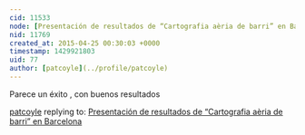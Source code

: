 ```yaml
---
cid: 11533
node: [Presentación de resultados de “Cartografia aèria de barri” en Barcelona ](../notes/pablo/04-24-2015/presentacion-de-resultados-de-cartografia-aeria-de-barri-en-barcelona)
nid: 11769
created_at: 2015-04-25 00:30:03 +0000
timestamp: 1429921803
uid: 77
author: [patcoyle](../profile/patcoyle)
---
```


Parece un éxito , con buenos resultados

[patcoyle](../profile/patcoyle) replying to: [Presentación de resultados de “Cartografia aèria de barri” en Barcelona ](../notes/pablo/04-24-2015/presentacion-de-resultados-de-cartografia-aeria-de-barri-en-barcelona)

